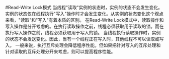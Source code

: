 #Read-Write Lock模式
	当线程"读取"实例的状态时，实例的状态不会发生变化。实例的状态仅在线程执行"写入"操作时才会发生变化。从实例的状态变化这个观点来看，"读取"和"写入"有着本质的区别。
	在Read-Write Lock模式中，读取操作和写入操作是分开考虑的。在执行读取操作之前，线程必须获取用于读取的锁。而在执行写入操作之前，线程必须获取用于写入的锁。
	当线程执行读取操作时，实例的状态不会发送变化。因此，当有一个线程正在写入时，其他线程不可以读取或写入。
	一般来说，执行互斥处理会降低程序性能。但如果把针对写入的互斥处理和针对读取的互斥处理分开来考虑，则可以提高程序性能。

